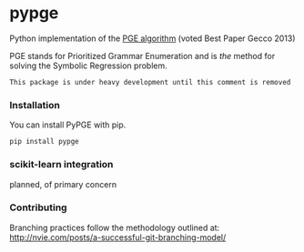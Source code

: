 # pypge

Python implementation of the [PGE algorithm](http://dl.acm.org/citation.cfm?id=2463486) 
(voted Best Paper Gecco 2013)

PGE stands for Prioritized Grammar Enumeration and is *the* method for solving the Symbolic Regression problem. 

`This package is under heavy development until this comment is removed`

### Installation

You can install PyPGE with pip.

`pip install pypge`

### scikit-learn integration

planned, of primary concern

### Contributing

Branching practices follow the methodology outlined at: http://nvie.com/posts/a-successful-git-branching-model/


